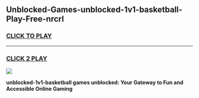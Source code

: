 
## Unblocked-Games-unblocked-1v1-basketball-Play-Free-nrcrl
<h3>
<a href="https://premium76.site?title=unblocked-1v1-basketball&ref=18A1">CLICK TO PLAY</a></h3>
<hr>

<h3>
<a href="https://premium76.site?title=unblocked-1v1-basketball&ref=18A1">CLICK 2 PLAY</a>
  
</h3>

<a href="https://premium76.site?title=unblocked-1v1-basketball&ref=18A1"><img src="https://clearcache.store/games.png"></a>


**unblocked-1v1-basketball games unblocked: Your Gateway to Fun and Accessible Online Gaming**
